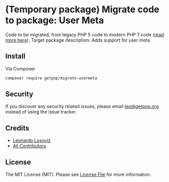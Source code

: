 # (Temporary package) Migrate code to package: User Meta

Code to be migrated, from legacy PHP 5 code to modern PHP 7 code ([read more here](https://github.com/leoloso/PoP#codebase-migration)). Target package description:  Adds support for user meta

## Install

Via Composer

``` bash
composer require getpop/migrate-usermeta
```

## Security

If you discover any security related issues, please email leo@getpop.org instead of using the issue tracker.

## Credits

- [Leonardo Losoviz][link-author]
- [All Contributors][link-contributors]

## License

The MIT License (MIT). Please see [License File](LICENSE.md) for more information.

[ico-version]: https://img.shields.io/packagist/v/getpop/usermeta.svg?style=flat-square
[ico-license]: https://img.shields.io/badge/license-MIT-brightgreen.svg?style=flat-square
[ico-travis]: https://img.shields.io/travis/getpop/usermeta/master.svg?style=flat-square
[ico-scrutinizer]: https://img.shields.io/scrutinizer/coverage/g/getpop/usermeta.svg?style=flat-square
[ico-code-quality]: https://img.shields.io/scrutinizer/g/getpop/usermeta.svg?style=flat-square
[ico-downloads]: https://img.shields.io/packagist/dt/getpop/usermeta.svg?style=flat-square

[link-packagist]: https://packagist.org/packages/getpop/usermeta
[link-travis]: https://travis-ci.org/getpop/usermeta
[link-scrutinizer]: https://scrutinizer-ci.com/g/getpop/usermeta/code-structure
[link-code-quality]: https://scrutinizer-ci.com/g/getpop/usermeta
[link-downloads]: https://packagist.org/packages/getpop/usermeta
[link-author]: https://github.com/leoloso
[link-contributors]: ../../contributors
